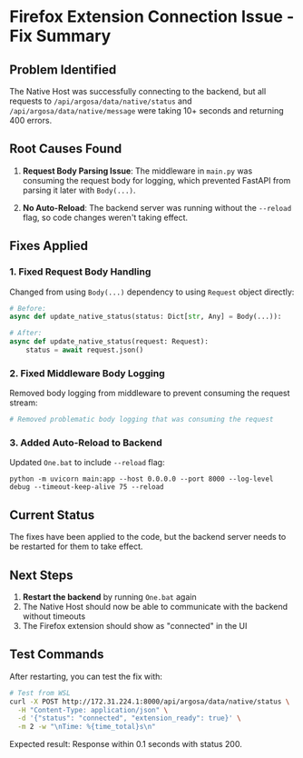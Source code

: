 # Firefox Extension Connection Issue - Fix Summary

## Problem Identified

The Native Host was successfully connecting to the backend, but all requests to `/api/argosa/data/native/status` and `/api/argosa/data/native/message` were taking 10+ seconds and returning 400 errors.

## Root Causes Found

1. **Request Body Parsing Issue**: The middleware in `main.py` was consuming the request body for logging, which prevented FastAPI from parsing it later with `Body(...)`.

2. **No Auto-Reload**: The backend server was running without the `--reload` flag, so code changes weren't taking effect.

## Fixes Applied

### 1. Fixed Request Body Handling
Changed from using `Body(...)` dependency to using `Request` object directly:

```python
# Before:
async def update_native_status(status: Dict[str, Any] = Body(...)):

# After:
async def update_native_status(request: Request):
    status = await request.json()
```

### 2. Fixed Middleware Body Logging
Removed body logging from middleware to prevent consuming the request stream:

```python
# Removed problematic body logging that was consuming the request
```

### 3. Added Auto-Reload to Backend
Updated `One.bat` to include `--reload` flag:

```batch
python -m uvicorn main:app --host 0.0.0.0 --port 8000 --log-level debug --timeout-keep-alive 75 --reload
```

## Current Status

The fixes have been applied to the code, but the backend server needs to be restarted for them to take effect.

## Next Steps

1. **Restart the backend** by running `One.bat` again
2. The Native Host should now be able to communicate with the backend without timeouts
3. The Firefox extension should show as "connected" in the UI

## Test Commands

After restarting, you can test the fix with:

```bash
# Test from WSL
curl -X POST http://172.31.224.1:8000/api/argosa/data/native/status \
  -H "Content-Type: application/json" \
  -d '{"status": "connected", "extension_ready": true}' \
  -m 2 -w "\nTime: %{time_total}s\n"
```

Expected result: Response within 0.1 seconds with status 200.